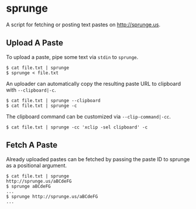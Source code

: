 sprunge
=======

A script for fetching or posting text pastes on http://sprunge.us.

## Upload A Paste

To upload a paste, pipe some text via `stdin` to `sprunge`.

    $ cat file.txt | sprunge
    $ sprunge < file.txt

An uploader can automatically copy the resulting paste URL to clipboard with `--clipboard|-c`.

    $ cat file.txt | sprunge --clipboard
    $ cat file.txt | sprunge -c

The clipboard command can be customized via `--clip-command|-cc`.

    $ cat file.txt | sprunge -cc 'xclip -sel clipboard' -c

## Fetch A Paste

Already uploaded pastes can be fetched by passing the paste ID to sprunge as a positional argument.

    $ cat file.txt | sprunge
    http://sprunge.us/aBCdeFG
    $ sprunge aBCdeFG
    ...
    $ sprunge http://sprunge.us/aBCdeFG
    ...